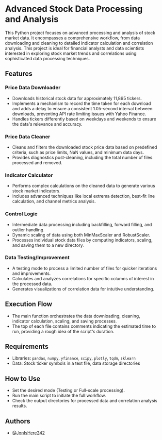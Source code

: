 
# Advanced Stock Data Processing and Analysis

This Python project focuses on advanced processing and analysis of stock market data. It encompasses a comprehensive workflow, from data downloading and cleaning to detailed indicator calculation and correlation analysis. This project is ideal for financial analysts and data scientists interested in exploring stock market trends and correlations using sophisticated data processing techniques.

## Features

### Price Data Downloader
- Downloads historical stock data for approximately 11,895 tickers.
- Implements a mechanism to record the time taken for each download and adds a delay to ensure a consistent 1.05-second interval between downloads, preventing API rate limiting issues with Yahoo Finance.
- Handles tickers differently based on weekdays and weekends to ensure the data's relevance and accuracy.

### Price Data Cleaner
- Cleans and filters the downloaded stock price data based on predefined criteria, such as price limits, NaN values, and minimum data days.
- Provides diagnostics post-cleaning, including the total number of files processed and removed.

### Indicator Calculator
- Performs complex calculations on the cleaned data to generate various stock market indicators.
- Includes advanced techniques like local extrema detection, best-fit line calculation, and channel metrics analysis.

### Control Logic
- Intermediate data processing including backfilling, forward filling, and outlier handling.
- Dynamic scaling of data using both MinMaxScaler and RobustScaler.
- Processes individual stock data files by computing indicators, scaling, and saving them to a new directory.

### Data Testing/Improvement
- A testing mode to process a limited number of files for quicker iterations and improvements.
- Calculates and analyzes correlations for specific columns of interest in the processed data.
- Generates visualizations of correlation data for intuitive understanding.

## Execution Flow
- The main function orchestrates the data downloading, cleaning, indicator calculation, scaling, and saving processes.
- The top of each file contains comments indicating the estimated time to run, providing a rough idea of the script's duration.

## Requirements
- Libraries: `pandas`, `numpy`, `yfinance`, `scipy`, `plotly`, `tqdm`, `sklearn`
- Data: Stock ticker symbols in a text file, data storage directories

## How to Use
- Set the desired mode (Testing or Full-scale processing).
- Run the main script to initiate the full workflow.
- Check the output directories for processed data and correlation analysis results.

## Authors
- [@JonIsHere242](https://github.com/JonIsHere242)
